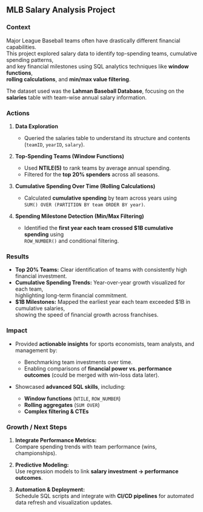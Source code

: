 ## MLB Salary Analysis Project

### Context
Major League Baseball teams often have drastically different financial capabilities.  
This project explored salary data to identify top-spending teams, cumulative spending patterns,  
and key financial milestones using SQL analytics techniques like **window functions**,  
**rolling calculations**, and **min/max value filtering**.

The dataset used was the **Lahman Baseball Database**, focusing on the **salaries** table with team-wise annual salary information.



### Actions
1. **Data Exploration**  
   - Queried the salaries table to understand its structure and contents (`teamID`, `yearID`, `salary`).

2. **Top-Spending Teams (Window Functions)**  
   - Used **NTILE(5)** to rank teams by average annual spending.  
   - Filtered for the **top 20% spenders** across all seasons.

3. **Cumulative Spending Over Time (Rolling Calculations)**  
   - Calculated **cumulative spending** by team across years using  
     `SUM() OVER (PARTITION BY team ORDER BY year)`.

4. **Spending Milestone Detection (Min/Max Filtering)**  
   - Identified the **first year each team crossed $1B cumulative spending** using  
     `ROW_NUMBER()` and conditional filtering.



### Results
- **Top 20% Teams:** Clear identification of teams with consistently high financial investment.  
- **Cumulative Spending Trends:** Year-over-year growth visualized for each team,  
  highlighting long-term financial commitment.  
- **$1B Milestones:** Mapped the earliest year each team exceeded $1B in cumulative salaries,  
  showing the speed of financial growth across franchises.



### Impact
- Provided **actionable insights** for sports economists, team analysts, and management by:
  - Benchmarking team investments over time.
  - Enabling comparisons of **financial power vs. performance outcomes** (could be merged with win-loss data later).

- Showcased **advanced SQL skills**, including:
  - **Window functions** (`NTILE`, `ROW_NUMBER`)
  - **Rolling aggregates** (`SUM OVER`)
  - **Complex filtering & CTEs**



### Growth / Next Steps
1. **Integrate Performance Metrics:**  
   Compare spending trends with team performance (wins, championships).   

2. **Predictive Modeling:**  
   Use regression models to link **salary investment → performance outcomes**.  

3. **Automation & Deployment:**  
   Schedule SQL scripts and integrate with **CI/CD pipelines** for automated data refresh and visualization updates.

